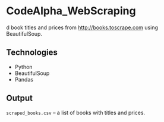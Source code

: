 # CodeAlpha_WebScraping
d book titles and prices from http://books.toscrape.com using BeautifulSoup.

## Technologies
- Python
- BeautifulSoup
- Pandas

## Output
`scraped_books.csv` – a list of books with titles and prices.

